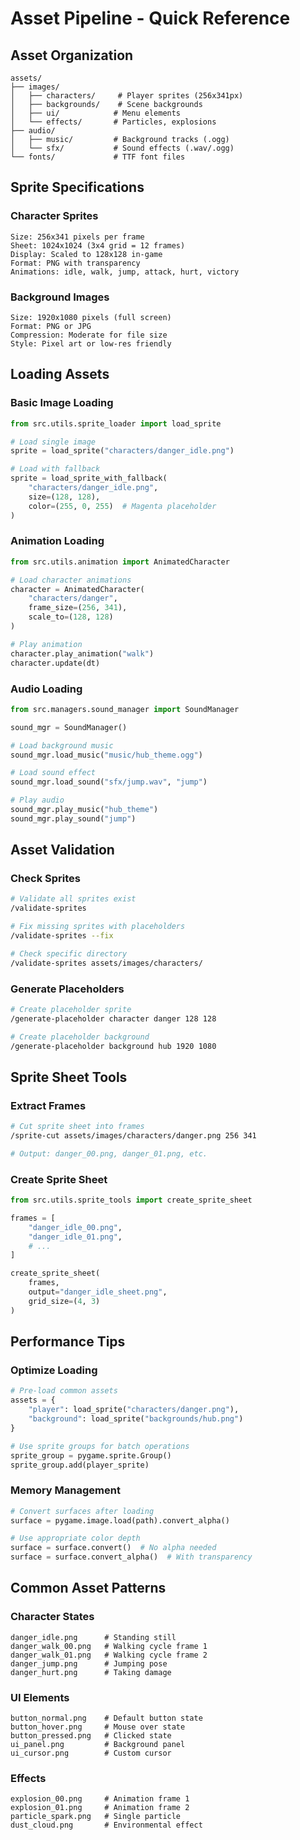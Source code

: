 # Asset Pipeline - Quick Reference

## Asset Organization

```
assets/
├── images/
│   ├── characters/     # Player sprites (256x341px)
│   ├── backgrounds/    # Scene backgrounds  
│   ├── ui/            # Menu elements
│   └── effects/       # Particles, explosions
├── audio/
│   ├── music/         # Background tracks (.ogg)
│   └── sfx/           # Sound effects (.wav/.ogg)
└── fonts/             # TTF font files
```

## Sprite Specifications

### Character Sprites
```
Size: 256x341 pixels per frame
Sheet: 1024x1024 (3x4 grid = 12 frames)
Display: Scaled to 128x128 in-game
Format: PNG with transparency
Animations: idle, walk, jump, attack, hurt, victory
```

### Background Images
```
Size: 1920x1080 pixels (full screen)
Format: PNG or JPG
Compression: Moderate for file size
Style: Pixel art or low-res friendly
```

## Loading Assets

### Basic Image Loading
```python
from src.utils.sprite_loader import load_sprite

# Load single image
sprite = load_sprite("characters/danger_idle.png")

# Load with fallback
sprite = load_sprite_with_fallback(
    "characters/danger_idle.png",
    size=(128, 128),
    color=(255, 0, 255)  # Magenta placeholder
)
```

### Animation Loading
```python
from src.utils.animation import AnimatedCharacter

# Load character animations
character = AnimatedCharacter(
    "characters/danger",
    frame_size=(256, 341),
    scale_to=(128, 128)
)

# Play animation
character.play_animation("walk")
character.update(dt)
```

### Audio Loading
```python
from src.managers.sound_manager import SoundManager

sound_mgr = SoundManager()

# Load background music
sound_mgr.load_music("music/hub_theme.ogg")

# Load sound effect
sound_mgr.load_sound("sfx/jump.wav", "jump")

# Play audio
sound_mgr.play_music("hub_theme")
sound_mgr.play_sound("jump")
```

## Asset Validation

### Check Sprites
```bash
# Validate all sprites exist
/validate-sprites

# Fix missing sprites with placeholders
/validate-sprites --fix

# Check specific directory
/validate-sprites assets/images/characters/
```

### Generate Placeholders
```bash
# Create placeholder sprite
/generate-placeholder character danger 128 128

# Create placeholder background
/generate-placeholder background hub 1920 1080
```

## Sprite Sheet Tools

### Extract Frames
```bash
# Cut sprite sheet into frames
/sprite-cut assets/images/characters/danger.png 256 341

# Output: danger_00.png, danger_01.png, etc.
```

### Create Sprite Sheet
```python
from src.utils.sprite_tools import create_sprite_sheet

frames = [
    "danger_idle_00.png",
    "danger_idle_01.png",
    # ...
]

create_sprite_sheet(
    frames,
    output="danger_idle_sheet.png",
    grid_size=(4, 3)
)
```

## Performance Tips

### Optimize Loading
```python
# Pre-load common assets
assets = {
    "player": load_sprite("characters/danger.png"),
    "background": load_sprite("backgrounds/hub.png")
}

# Use sprite groups for batch operations
sprite_group = pygame.sprite.Group()
sprite_group.add(player_sprite)
```

### Memory Management
```python
# Convert surfaces after loading
surface = pygame.image.load(path).convert_alpha()

# Use appropriate color depth
surface = surface.convert()  # No alpha needed
surface = surface.convert_alpha()  # With transparency
```

## Common Asset Patterns

### Character States
```
danger_idle.png      # Standing still
danger_walk_00.png   # Walking cycle frame 1
danger_walk_01.png   # Walking cycle frame 2
danger_jump.png      # Jumping pose
danger_hurt.png      # Taking damage
```

### UI Elements
```
button_normal.png    # Default button state
button_hover.png     # Mouse over state
button_pressed.png   # Clicked state
ui_panel.png         # Background panel
ui_cursor.png        # Custom cursor
```

### Effects
```
explosion_00.png     # Animation frame 1
explosion_01.png     # Animation frame 2
particle_spark.png   # Single particle
dust_cloud.png       # Environmental effect
```